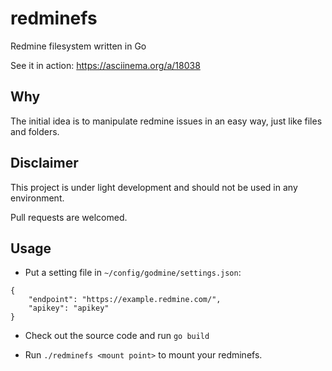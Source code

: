 # redminefs

Redmine filesystem written in Go

See it in action: https://asciinema.org/a/18038

## Why

The initial idea is to manipulate redmine issues in an easy way, just like files and folders.

## Disclaimer

This project is under light development and should not be used in any environment.

Pull requests are welcomed.

## Usage

* Put a setting file in `~/config/godmine/settings.json`:

```
{
    "endpoint": "https://example.redmine.com/",
    "apikey": "apikey"
}
```

* Check out the source code and run `go build`

* Run `./redminefs <mount point>` to mount your redminefs.

